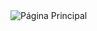 <img src="[/homepages/homepage-real-qualitystate/main.png](https://github.com/fjmbmx/homepages/blob/main/homepage-real-qualitystate/main.PNG)" alt=" Página Principal"/>
 
